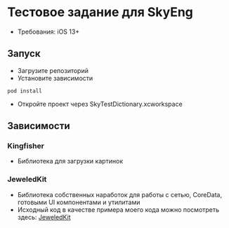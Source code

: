 # Тестовое задание для SkyEng
- Требования: iOS 13+

## Запуск
- Загрузите репозиторий
- Установите зависимости
```
pod install
```
- Откройте проект через SkyTestDictionary.xcworkspace

## Зависимости

### Kingfisher
- Библиотека для загрузки картинок

### JeweledKit
- Библиотека собственных наработок для работы с сетью, CoreData, готовыми UI компонентами и утилитами
- Исходный код в качестве примера моего кода можно посмотреть здесь: [JeweledKit](https://https://github.com/cool-jeweled-moon/JeweledKit)
